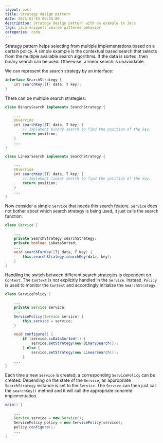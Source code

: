 ```yaml
---
layout: post
title: Strategy design pattern
date: 2025-02-03 09:35:00
description: Strategy design pattern with an example in Java
tags: java-snippets course patterns behavior
categories: code
--- 
```


Strategy pattern helps selecting from multiple implementations based on a certain policy.
A simple example is the contextual based search that selects from the multiple available search algorithms.
If the data is sorted, then binary search can be used.
Otherwise, a linear search is unavoidable.

We can represent the search strategy by an interface:

```java
interface SearchStrategy {
    int searchKey([T] data, T key);
}

```

There can be multiple search strategies:

```java
class BinarySearch implements SearchStrategy {

    ...
    @Override
    int searchKey([T] data, T key) {
        // Implement binary search to find the position of the key.
        return position;
    }
    ...
}

class LinearSearch implements SearchStrategy {

    ...
    @Override
    int searchKey([T] data, T key) {
        // Implement linear search to find the position of the key.
        return position;
    }
    ...
}
```

Now consider a simple `Service` that needs this search feature.
`Service` does not bother about which search strategy is being used, it just calls the search function.

```java
class Service {

    ...
    private SearchStrategy searchStrategy;
    private boolean isDataSorted;
    ...
    void searchForKey([T] data, T key) {
        this.searchStrategy.searchKey(data, key);
    }
}
```
Handling the switch between different search strategies is dependent on `Context`. 
The `Context` is not explicitly handled in the `Service`.
Instead, `Policy` is used to monitor the `Context` and accordingly initialize the `SearchStrategy`.

```java
class ServicePolicy {

    ...
    private Service service;
    ...
    ServicePolicy(Service service) {
        this.service = service;
    }

    void configure() {
        if (service.isDataSorted()) {
            service.setStrategy(new BinarySearch());
        } else {
            service.setStrategy(new LinearSearch());
        }
    ...
}
```

Each time a new `Service` is created, a corresponding `ServicePolicy` can be created. 
Depending on the state of the `Service`, an appropriate `SearchStrategy` instance is set to the `Service`.
The `Service` can then just call the `searchKey()` method and it will call the appropriate concrete implementation.

```java
main() {

    ...
    Service service = new Service();
    ServicePolicy policy = new ServicePolicy(service);
    policy.configure();
    ...
}
```
